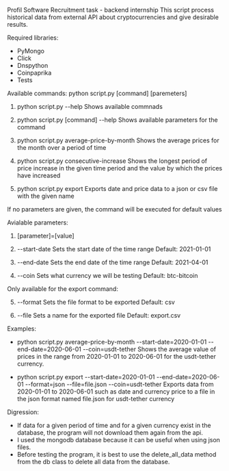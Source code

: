 Profil Software Recruitment task - backend internship
This script process historical data from external API about cryptocurrencies and give desirable results.

Required libraries:
- PyMongo 
- Click 
- Dnspython
- Coinpaprika
- Tests

Available commands:
python script.py [command] [paremeters]

1. python script.py --help
  Shows available commnads
  
2. python script.py [command] --help
  Shows available parameters for the command 
 
3. python script.py average-price-by-month
  Shows the average prices for the month over a period of time

4. python script.py consecutive-increase
  Shows the longest period of price increase in the given time period and the value by which the prices have increased

5. python script.py export
  Exports date and price data to a json or csv file with the given name

If no parameters are given, the command will be executed for default values

Avialable parameters:
1. [parameter]=[value]

2. --start-date
  Sets the start date of the time range
  Default: 2021-01-01
  
3. --end-date
  Sets the end date of the time range
  Default: 2021-04-01
 
4. --coin
  Sets what currency we will be testing
  Default: btc-bitcoin

Only available for the export command:

5. --format
  Sets the file format to be exported
  Default: csv
  
6. --file
  Sets a name for the exported file
  Default: export.csv
  
Examples:

- python script.py average-price-by-month --start-date=2020-01-01 --end-date=2020-06-01 --coin=usdt-tether
Shows the average value of prices in the range from 2020-01-01 to 2020-06-01 for the usdt-tether currency.

- python script.py export --start-date=2020-01-01 --end-date=2020-06-01 --format=json --file=file.json --coin=usdt-tether
Exports data from 2020-01-01 to 2020-06-01 such as date and currency price to a file in the json format named file.json for usdt-tether currency

Digression:
- If data for a given period of time and for a given currency exist in the database, the program will not download them again from the api.
- I used the mongodb database because it can be useful when using json files.
- Before testing the program, it is best to use the delete_all_data method from the db class to delete all data from the database.
